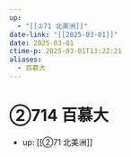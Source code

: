 ```yaml
---
up:
  - "[[②71 北美洲]]"
date-link: "[[2025-03-01]]"
date: 2025-03-01
ctime-p: 2025-03-01T13:22:21
aliases:
  - 百慕大
---
```


# ②714 百慕大

- up: [[②71 北美洲]]
